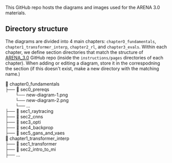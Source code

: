 This GitHub repo hosts the diagrams and images used for the ARENA 3.0 materials.

## Directory structure

The diagrams are divided into 4 main chapters: `chapterO_fundamentals`, `chapter1_transformer_interp`, `chapter2_rl`, and `chapter3_evals`. Within each chapter, we define section directories that match the structure of [ARENA_3.0](https://github.com/callummcdougall/ARENA_3.0) GitHub repo (inside the `instructions/pages` directories of each chapter). When adding or editing a diagram, store it in the correspodning the section (if this doesn't exist, make a new directory with the matching name.)

📁 chapter0_fundamentals  
  ├── 📁 sec0_prereqs  
&nbsp;&nbsp;&nbsp;&nbsp;&nbsp;&nbsp;&nbsp;&nbsp;└── new-diagram-1.png  
&nbsp;&nbsp;&nbsp;&nbsp;&nbsp;&nbsp;&nbsp;&nbsp;└── new-diagram-2.png  
&nbsp;&nbsp;&nbsp;&nbsp;&nbsp;&nbsp;&nbsp;&nbsp;└── ...  
  ├── 📁 sec1_raytracing  
  ├── 📁 sec2_cnns  
  ├── 📁 sec3_opti  
  ├── 📁 sec4_backprop  
  ├── 📁 sec5_gans_and_vaes   
📁 chapter1_transformer_interp  
  ├── 📁 sec1_transformer  
  ├── 📁 sec2_intro_to_mi  
  ├── ...  
